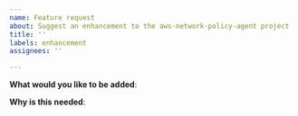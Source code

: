 ```yaml
---
name: Feature request
about: Suggest an enhancement to the aws-network-policy-agent project
title: ''
labels: enhancement
assignees: ''

---
```


<!--
For urgent operational issues, please contact AWS Support directly at https://aws.amazon.com/premiumsupport/

If you think you have found a potential security issue, please do not post it as an issue. Instead, follow the instructions at https://aws.amazon.com/security/vulnerability-reporting/ or email AWS Security directly at aws-security@amazon.com

Please only use this template for submitting enhancement requests.
-->

**What would you like to be added**:

**Why is this needed**:
